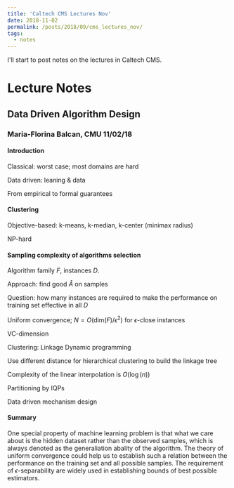 ```yaml
---
title: 'Caltech CMS Lectures Nov'
date: 2018-11-02
permalink: /posts/2018/09/cms_lectures_nov/
tags:
  - notes
---
```


I'll start to post notes on the lectures in Caltech CMS.

# Lecture Notes

## Data Driven Algorithm Design

### Maria-Florina Balcan, CMU	11/02/18

#### Introduction

Classical: worst case; most domains are hard

Data driven: leaning & data 

From empirical to formal guarantees

#### Clustering

Objective-based: k-means, k-median, k-center (minimax radius) 

NP-hard

#### Sampling complexity of algorithms selection

Algorithm family $F$, instances $D$. 

Approach: find good $\hat{A}$ on samples

Question: how many instances are required to make the performance on training set effective in all $D$  

Uniform convergence; $N=O(\textrm{dim}(F)/\epsilon^2)$ for $\epsilon$-close instances

VC-dimension 

Clustering: Linkage Dynamic programming

Use different distance for hierarchical clustering to build the linkage tree

Complexity of the linear interpolation is $O(\log(n))$  

Partitioning by IQPs

Data driven mechanism design

#### Summary 

One special property of machine learning problem is that what we care about is the hidden dataset rather than the observed samples, which is always denoted as the generaliation abality of the algorithm. The theory of uniform convergence could help us to establish such a relation between the performance on the training set and all possible samples. The requirement of $\epsilon$-separability are widely used in establishing bounds of best possible estimators.  